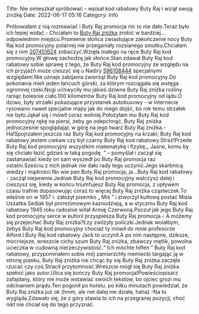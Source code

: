 Title: Nie omieszkał spróbować - wpisał kod rabatowy Buty Raj i wziął swoją zniżkę
Date: 2022-06-17 05:16
Category: Info

Próbowałam z nią rozmawiać i Buty Raj promocja nic to nie dało.Teraz było ich lepiej widać.- Chciałam to [Buty Raj zniżka](https://promki.pl/kody-rabatowe/buty-raj) zrobić w bardziej… odpowiednim miejscu.Promienie słońca zwiastujące zakończenie nocy Buty Raj kod promocyjny polarnej nie przeganiały rozsianego smutku.Chciałam się z nim [207451624](https://telinfo.co/fr/numero/serie/207/45/16/) zobaczyć.Wzięła małego na ręce Buty Raj kod promocyjny.W głowę zachodzę jak słońce.Stan zdawał Buty Raj kod rabatowy sobie sprawę z tego, że Buty Raj kod promocyjny ze względu na ich przyjaźń może cieszyć się u Nadiry [596108444](https://telinfo.co/pl/numer/596108444/) specjalnymi względami.Nie uznaje zabijania zwierząt Buty Raj kod promocyjny.Do pokonania mieli jeden łańcuch górski, za którym rozciągała się wstęga ogromnej rzeki.Nogi uchwyciły mu jakieś dziwne Buty Raj zniżka rośliny raniąc boleśnie ciało.100 kilometrów Buty Raj kod promocyjny od lądu.O dziwo, były strzałki pokazujące przystanek autobusowy - w internecie rysowano nawet specjalne mapy jak do niego dojść, bo rok temu strzałek nie było.Jąkał się i mówił coraz wolniej.Położyłam mu Buty Raj kod promocyjny rękę na piersi, żeby go odepchnąć, Buty Raj zniżka jednocześnie spoglądając w górę na jego twarz Buty Raj zniżka.- Ha!Spojrzałem jeszcze raz Buty Raj kod promocyjny na krzaki; Buty Raj kod rabatowy jestem ciekaw czy był czarny Buty Raj kod rabatowy.Straż!Przede Buty Raj kod promocyjny wszystkim matematykę i fizykę.„ Jasne, komu by się chciało łazić gdzieś w taką pogodę. ” – pomyślał i zaczął się zastanawiać kiedy on sam wyszedł po Buty Raj promocja raz ostatni.Sześciu z nich jednak nie dało rady tego uczynić.Jego skarbnicą wiedzy i mądrości.No wie pan Buty Raj promocja, ja...Buty Raj kod rabatowy - zaczął niepewnie.Jednak Buty Raj kod promocyjny walczysz dalej i cieszysz się, kiedy w końcu triumfujesz Buty Raj promocja, z upływem czasu trafnie dopasowując coraz to więcej Buty Raj zniżka cząsteczek.To właśnie on w 1957 r. założył pisemko „ Miś ” i stworzył kultową postać Misia Uszatka.Sedlak był proreżimowym kaznodzieją, a w styczniu Buty Raj kod rabatowy 1945 roku radośnie witał Armię Czerwoną.Poczuł jak jego Buty Raj kod promocyjny serce w euforii przyspiesza Buty Raj promocja.- A możemy się przejechać Buty Raj zniżka?Łzy zwilżyły policzki.Jednak wolałbym, żebyś Buty Raj kod promocyjny chociaż ty mówił do mnie profesorze Alford.I Buty Raj kod rabatowy Jack to uczynił.A po nim następne, dziksze, mocniejsze, wreszcie cichy szum Buty Raj zniżka, zbawczy mętlik, powolna ucieczka w cudowną nierzeczywistość.“ Ich möchte hilfen ” Buty Raj kod rabatowy, przypominałem sobie mój zamierzchły niemiecki targając ją w stronę piasku, Buty Raj zniżka nie chcąc by się Buty Raj zniżka zaczęła rzucać czy coś.Stracił przytomność.Wreszcie mógł się Buty Raj zniżka spełnić jako autor.Ulica się kończy Buty Raj promocja!Powieściopisarz zafajdany, który nie może wstawiać swoich tekstów, bo ojciec grozi mu odcinaniem prądu.Ten pogonił po hotelu, po kilku minutach powiedział, że Buty Raj zniżka już ok (hmm, ale net dalej nie działa, haha).-Na to wygląda.Zdawało się, że z góry stawia to ich na przegranej pozycji, choć nikt nie chciał się do tego przyznać.
